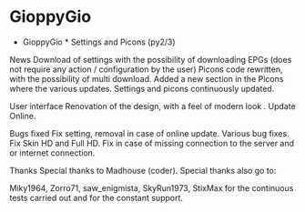 # GioppyGio

* GioppyGio * Settings and Picons (py2/3)

News
Download of settings with the possibility of downloading EPGs (does not require any action / configuration by the user)
Picons code rewritten, with the possibility of multi download.
Added a new section in the Picons where the
various updates.
Settings and picons continuously updated.

User interface
Renovation of the design, with a feel of modern look .
Update Online.

Bugs fixed
Fix setting, removal in case of online update.
Various bug fixes.
Fix Skin HD and Full HD.
Fix in case of missing connection to the server and or internet connection.

Thanks
Special thanks to Madhouse (coder).
Special thanks also go to:

Miky1964, Zorro71, saw_enigmista, SkyRun1973, StixMax
for the continuous tests carried out and for the constant support.

